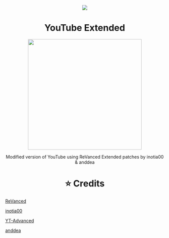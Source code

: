 <a href="https://visitcount.itsvg.in">
  <p align="center"><img src ="https://visitcount.itsvg.in/api?id=STEK1337&label=Visitors&color=12&icon=0&pretty=false" />
</a>

<h1 align="center">YouTube Extended</h1>

<p align="center">
  <img width="360" height="350" src="https://i.ibb.co/j5srMky/ic-launcher.png">
</p>

<p align="center">
Modified version of YouTube using ReVanced Extended patches by inotia00 & anddea
</p>

<h1 align="center">⭐ Credits</h1>

[ReVanced](https://github.com/revanced)

[inotia00](https://github.com/inotia00)

[YT-Advanced](https://github.com/YT-Advanced)

[anddea](https://github.com/anddea)
